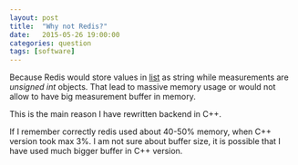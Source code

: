 ```yaml
---
layout: post
title:  "Why not Redis?"
date:   2015-05-26 19:00:00
categories: question
tags: [software]
---
```


[redis-list]:           http://redis.io/topics/data-types

Because Redis would store values in [list][redis-list] as string
while measurements are *unsigned int* objects.
That lead to massive memory usage or would not allow to have big
measurement buffer in memory.

This is the main reason I have rewritten backend in C++.

If I remember correctly redis used about 40-50% memory, when C++ 
version took max 3%. I am not sure about buffer size, it is
possible that I have used much bigger buffer in C++ version.